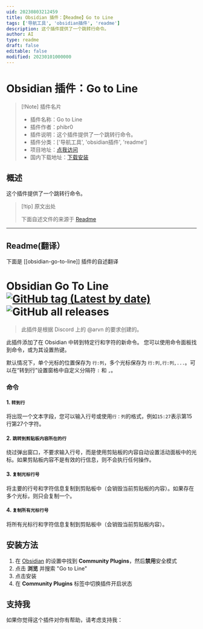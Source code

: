 ```yaml
---
uid: 20230803212459
title: Obsidian 插件：【Readme】Go to Line
tags: ['导航工具', 'obsidian插件', 'readme']
description: 这个插件提供了一个跳转行命令。
author: AI
type: readme
draft: false
editable: false
modified: 20230101000000
---
```


# Obsidian 插件：Go to Line

> [!Note] 插件名片
> - 插件名称：Go to Line
> - 插件作者：phibr0
> - 插件说明：这个插件提供了一个跳转行命令。
> - 插件分类：['导航工具', 'obsidian插件', 'readme']
> - 项目地址：[点我访问](https://github.com/phibr0/obsidian-go-to-line)
> - 国内下载地址：[下载安装](https://pkmer.cn/products/plugin/pluginMarket/?obsidian-go-to-line)

## 概述

这个插件提供了一个跳转行命令。



> [!tip] 原文出处
> 
>下面自述文件的来源于 [Readme](https://ghproxy.net/https://raw.githubusercontent.com/phibr0/obsidian-go-to-line/master/README.md)
> 

---

## Readme(翻译）

下面是 [[obsidian-go-to-line]] 插件的自述翻译



# Obsidian Go To Line [![GitHub tag (Latest by date)](https://img.shields.io/github/v/tag/phibr0/obsidian-go-to-line)](https://github.com/phibr0/obsidian-go-to-line/releases) ![GitHub all releases](https://img.shields.io/github/downloads/phibr0/obsidian-go-to-line/total)

> 此插件是根据 Discord 上的 @arvn 的要求创建的。

此插件添加了在 Obsidian 中转到特定行和字符的新命令。
您可以使用命令面板找到命令，或为其设置热键。

默认情况下，单个光标的位置保存为 `行:列`，多个光标保存为 `行:列,行:列,...`。可以在“转到行”设置窗格中自定义分隔符 `:` 和 `,`。

### 命令

#### 1. `转到行`

将出现一个文本字段，您可以输入行号或使用`行：列`的格式，例如`15:27`表示第15行第27个字符。

#### 2. `跳转到剪贴板内容所在的行`

绕过弹出窗口，不要求输入行号，而是使用剪贴板的内容自动设置活动面板中的光标。如果剪贴板内容不是有效的行信息，则不会执行任何操作。

#### 3. `复制光标行号`



将主要的行号和字符信息复制到剪贴板中（会销毁当前剪贴板的内容）。如果存在多个光标，则只会复制一个。

#### 4. `复制所有光标行号`



将所有光标行和字符信息复制到剪贴板中（会销毁当前剪贴板内容）。

## 安装方法

1. 在 [Obsidian](https://www.obsidian.md) 的设置中找到 **Community Plugins**，然后**禁用**安全模式
2. 点击 **浏览** 并搜索 "Go to Line"
3. 点击安装
4. 在 **Community Plugins** 标签中切换插件开启状态

## 支持我

如果你觉得这个插件对你有帮助，请考虑支持我：






